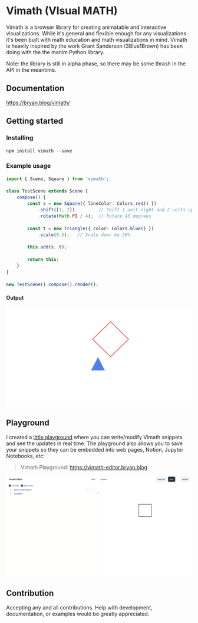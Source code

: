 # Vimath (VIsual MATH)

Vimath is a browser library for creating animatable and interactive visualizations. While it's general and flexible enough for any visualizations
it's been built with math education and math visualizations in mind. Vimath is heavily inspired by the work Grant Sanderson (3Blue1Brown) has been doing with the the manim Python library.

Note: the library is still in alpha phase, so there may be some thrash in the API in the meantime.

## Documentation
https://bryan.blog/vimath/

## Getting started

### Installing

```npm install vimath --save```

### Example usage

```ts
import { Scene, Square } from 'vimath';

class TestScene extends Scene {
    compose() {
        const s = new Square({ lineColor: Colors.red() })
            .shift([1, 2])         // Shift 1 unit right and 2 units up
            .rotate(Math.PI / 4);  // Rotate 45 degrees

        const t = new Triangle({ color: Colors.blue() })
            .scale(0.5);   // Scale down by 50%

        this.add(s, t);

        return this;
    }
}

new TestScene().compose().render();
```

#### Output
![alt text](assets/screenshot.png)

## Playground

I created a [little playground](https://vimath-editor.bryan.blog) where you can write/modify Vimath snippets and see the updates in real time. The playground also allows you to save your snippets so they can be embedded into web pages, Notion, Jupyter Notebooks, etc:

> Vimath Playground: https://vimath-editor.bryan.blog

![alt text](assets/vimath_playground.png)

## Contribution

Accepting any and all contributions. Help with development, documentation, or examples would be greatly appreciated.

